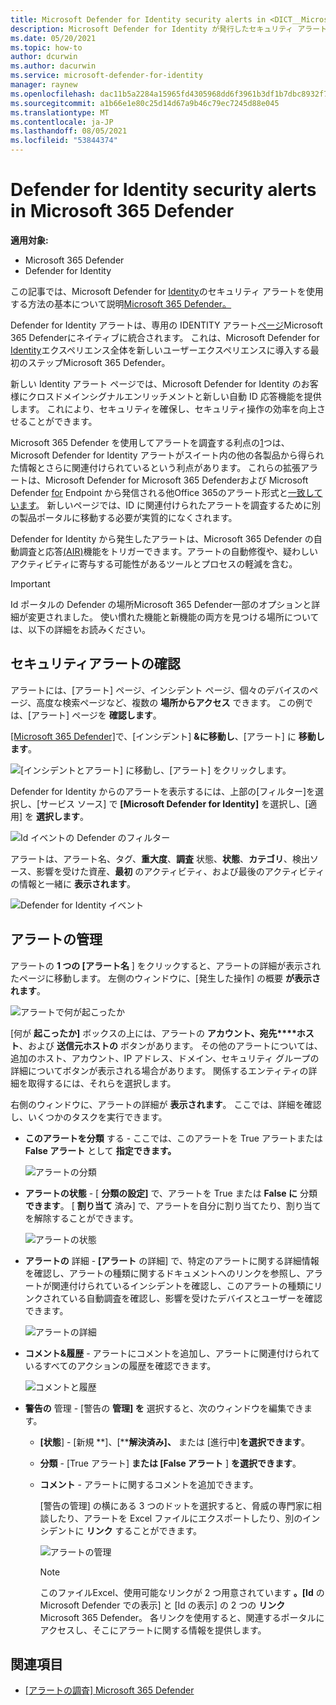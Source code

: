 ```yaml
---
title: Microsoft Defender for Identity security alerts in <DICT__Microsoft⚐365⚐Defender>Microsoft 365 Defender</DICT__Microsoft⚐365⚐Defender>
description: Microsoft Defender for Identity が発行したセキュリティ アラートを管理および確認する方法については、Microsoft 365 Defender
ms.date: 05/20/2021
ms.topic: how-to
author: dcurwin
ms.author: dacurwin
ms.service: microsoft-defender-for-identity
manager: raynew
ms.openlocfilehash: dac11b5a2284a15965fd4305968dd6f3961b3df1b7dbc8932f7fec7944714353
ms.sourcegitcommit: a1b66e1e80c25d14d67a9b46c79ec7245d88e045
ms.translationtype: MT
ms.contentlocale: ja-JP
ms.lasthandoff: 08/05/2021
ms.locfileid: "53844374"
---
```

# <a name="defender-for-identity-security-alerts-in-microsoft-365-defender"></a>Defender for Identity security alerts in Microsoft 365 Defender

**適用対象:**

- Microsoft 365 Defender
- Defender for Identity

この記事では、Microsoft Defender for [Identity](/defender-for-identity)のセキュリティ アラートを使用する方法の基本について説明[Microsoft 365 Defender。](/microsoft-365/security/defender/overview-security-center)

Defender for Identity アラートは、専用の IDENTITY アラート[ページ](https://security.microsoft.com)Microsoft 365 Defenderにネイティブに統合されます。 これは、Microsoft Defender for [Identity](/defender-for-identity/defender-for-identity-in-microsoft-365-defender)エクスペリエンス全体を新しいユーザーエクスペリエンスに導入する最初のステップMicrosoft 365 Defender。

新しい Identity アラート ページでは、Microsoft Defender for Identity のお客様にクロスドメインシグナルエンリッチメントと新しい自動 ID 応答機能を提供します。 これにより、セキュリティを確保し、セキュリティ操作の効率を向上させることができます。

Microsoft 365 Defender を使用してアラートを調査する利点の[1](/microsoft-365/security/defender/microsoft-365-defender)つは、Microsoft Defender for Identity アラートがスイート内の他の各製品から得られた情報とさらに関連付けられているという利点があります。 これらの拡張アラートは、Microsoft Defender for Microsoft 365 Defenderおよび Microsoft Defender [for](/microsoft-365/security/office-365-security) Endpoint から発信される他Office 365のアラート形式と[一致しています](/microsoft-365/security/defender-endpoint)。 新しいページでは、ID に関連付けられたアラートを調査するために別の製品ポータルに移動する必要が実質的になくされます。

Defender for Identity から発生したアラートは、Microsoft 365 Defender の自動調査と応答[(AIR)](/microsoft-365/security/defender/m365d-autoir)機能をトリガーできます。アラートの自動修復や、疑わしいアクティビティに寄与する可能性があるツールとプロセスの軽減を含む。

> [!IMPORTANT]
> Id ポータルの Defender の場所Microsoft 365 Defender一部のオプションと詳細が変更されました。 使い慣れた機能と新機能の両方を見つける場所については、以下の詳細をお読みください。

## <a name="review-security-alerts"></a>セキュリティアラートの確認

アラートには、[アラート] ページ、インシデント ページ、個々のデバイスのページ、高度な検索ページなど、複数の **場所からアクセス** できます。 この例では、[アラート] ページを **確認します**。

[[Microsoft 365 Defender]](https://security.microsoft.com/)で、[インシデント] **&に移動し**、[アラート] に **移動します**。

![[インシデントとアラート] に移動し、[アラート] をクリックします。](../../media/defender-identity/incidents-alerts.png)

Defender for Identity からのアラートを表示するには、上部の[フィルター]を選択し、[サービス ソース] で **[Microsoft Defender for Identity]** を選択し、[適用] を **選択します**。

![Id イベントの Defender のフィルター](../../media/defender-identity/filter-defender-for-identity.png)

アラートは、アラート名、タグ、**重大度**、**調査** 状態、**状態**、**カテゴリ**、検出ソース、影響を受けた資産、**最初** のアクティビティ、および最後のアクティビティの情報と一緒に **表示されます**。 

![Defender for Identity イベント](../../media/defender-identity/filtered-alerts.png)

## <a name="manage-alerts"></a>アラートの管理

アラートの **1 つの [アラート名** ] をクリックすると、アラートの詳細が表示されたページに移動します。 左側のウィンドウに、[発生した操作] の概要 **が表示されます**。

![アラートで何が起こったか](../../media/defender-identity/what-happened.png)

[何が **起こったか]** ボックスの上には、アラートの **アカウント、宛先****ホスト**、および **送信元ホストの** ボタンがあります。 その他のアラートについては、追加のホスト、アカウント、IP アドレス、ドメイン、セキュリティ グループの詳細についてボタンが表示される場合があります。 関係するエンティティの詳細を取得するには、それらを選択します。

右側のウィンドウに、アラートの詳細が **表示されます**。 ここでは、詳細を確認し、いくつかのタスクを実行できます。

- **このアラートを分類** する - ここでは、このアラートを True アラートまたは **False アラート** として **指定できます。**

    ![アラートの分類](../../media/defender-identity/classify-alert.png)

- **アラートの状態** - [ **分類の設定]** で、アラートを True または **False に** 分類 **できます**。 [ **割り当て** 済み] で、アラートを自分に割り当てたり、割り当てを解除することができます。

    ![アラートの状態](../../media/defender-identity/alert-state.png)

- **アラートの** 詳細 - **[アラート** の詳細] で、特定のアラートに関する詳細情報を確認し、アラートの種類に関するドキュメントへのリンクを参照し、アラートが関連付けられているインシデントを確認し、このアラートの種類にリンクされている自動調査を確認し、影響を受けたデバイスとユーザーを確認できます。

    ![アラートの詳細](../../media/defender-identity/alert-details.png)

- **コメント&履歴** - アラートにコメントを追加し、アラートに関連付けられているすべてのアクションの履歴を確認できます。

    ![コメントと履歴](../../media/defender-identity/comments-history.png)

- **警告の** 管理 - [警告の **管理] を** 選択すると、次のウィンドウを編集できます。
  - **[状態**] - [新規 **]、[****解決済み]、** または [進行中]**を選択できます**。
  - **分類** - [True アラート] **または [False アラート** ] **を選択できます**。
  - **コメント** - アラートに関するコメントを追加できます。

    [警告の管理] の横にある 3 つのドットを選択すると、脅威の専門家に相談したり、アラートを Excel ファイルにエクスポートしたり、別のインシデントに **リンク** することができます。 

    ![アラートの管理](../../media/defender-identity/manage-alert.png)

    > [!NOTE]
    > このファイルExcel、使用可能なリンクが 2 つ用意されています **。[Id** の Microsoft Defender での表示] と [Id の表示] の 2 つの **リンク** Microsoft 365 Defender。 各リンクを使用すると、関連するポータルにアクセスし、そこにアラートに関する情報を提供します。

## <a name="see-also"></a>関連項目

- [[アラートの調査] Microsoft 365 Defender](../defender/investigate-alerts.md)
